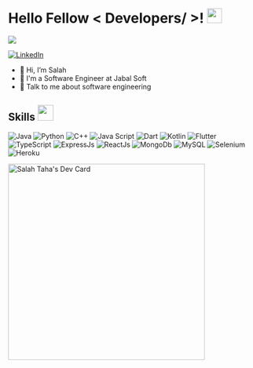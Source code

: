 <h1> Hello Fellow < Developers/ >! <img src = "https://raw.githubusercontent.com/MartinHeinz/MartinHeinz/master/wave.gif" width = 30px> </h1>
<p align='center'>
</p>

<p>
  <a href="https://github.com/DenverCoder1/readme-typing-svg"><img src="https://readme-typing-svg.herokuapp.com?&font=IBM+Plex+Sans&color=abcdef&size=20&lines=Welcome+to+my+GitHub+Profile!;I'm+a+Software+Engineer;a+Computer+Science+engineer" /></a>
</p>

  
   <a href="https://www.linkedin.com/in/salah-taha" target="_blank">
    <img alt="LinkedIn" src="https://img.shields.io/badge/LinkedIn-0077B5?style=for-the-badge&logo=linkedin&logoColor=white">
  </a>   

- 👋 Hi, I’m Salah
- 💼 I'm a Software Engineer at Jabal Soft
- 💬 Talk to me about software engineering

<h2> Skills <img src = "https://media2.giphy.com/media/QssGEmpkyEOhBCb7e1/giphy.gif?cid=ecf05e47a0n3gi1bfqntqmob8g9aid1oyj2wr3ds3mg700bl&rid=giphy.gif" width = 32px> </h2>
  <span>
    <a> 
      <img alt="Java" src="https://img.shields.io/badge/Java-ED8B00?style=for-the-badge&logo=java&logoColor=white">
    </a>
    <a>
      <img alt="Python" src="https://img.shields.io/badge/Python-3776AB?style=for-the-badge&logo=python&logoColor=white">
    </a>
    <a>
      <img alt="C++" src="https://img.shields.io/badge/C++-ffa449?style=for-the-badge&logo=cplusplus&logoColor=white">
    </a>
    <a>
      <img alt="Java Script" src="https://img.shields.io/badge/Java%20Script-ffd400?style=for-the-badge&logo=javascript&logoColor=white">
    </a>
    <a>
      <img alt="Dart" src="https://img.shields.io/badge/Dart-46a1fc?style=for-the-badge&logo=dart&logoColor=white">
    </a>
    <a>
      <img alt="Kotlin" src="https://img.shields.io/badge/Kotlin-ff9838?style=for-the-badge&logo=kotlin&logoColor=white">
    </a>
    <a>
      <img alt="Flutter" src="https://img.shields.io/badge/Flutter-38a8ff?style=for-the-badge&logo=flutter&logoColor=white">
    </a>
    <a>
      <img alt="TypeScript" src="https://img.shields.io/badge/TypeScript-ffcd63?style=for-the-badge&logo=typescript&logoColor=white">
    </a>
    <a >
      <img alt="ExpressJs" src="https://img.shields.io/badge/Expressjs-3ee84f?style=for-the-badge&logo=express&logoColor=white">
    </a>
    <a >
      <img alt="ReactJs" src="https://img.shields.io/badge/ReactJs-63e5ff?style=for-the-badge&logo=react&logoColor=white">
    </a>
    <a >
      <img alt="MongoDb" src="https://img.shields.io/badge/MongoDb-24cc18?style=for-the-badge&logo=mongodb&logoColor=white">
    </a>
  <a><img alt="MySQL" src="https://img.shields.io/badge/Microsoft%20SQL%20Server-CC2927?style=for-the-badge&logo=microsoft%20sql%20server&logoColor=white"></a>
    <a >
      <img alt="Selenium" src="https://img.shields.io/badge/Selenium-43B02A?style=for-the-badge&logo=Selenium&logoColor=white">
    </a>
    <a><img alt="Heroku" src="https://img.shields.io/badge/Heroku-430098?style=for-the-badge&logo=heroku&logoColor=white"></a>
  </span>
  
  <a href="https://app.daily.dev/salah_taha"><img src="https://api.daily.dev/devcards/d1641fc66d1e4e3bacaea8afca5189f8.png?r=o8o" width="400" alt="Salah Taha's Dev Card"/></a>
  
